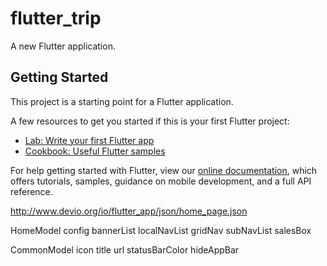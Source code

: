 # flutter_trip

A new Flutter application.

## Getting Started

This project is a starting point for a Flutter application.

A few resources to get you started if this is your first Flutter project:

- [Lab: Write your first Flutter app](https://flutter.dev/docs/get-started/codelab)
- [Cookbook: Useful Flutter samples](https://flutter.dev/docs/cookbook)

For help getting started with Flutter, view our
[online documentation](https://flutter.dev/docs), which offers tutorials,
samples, guidance on mobile development, and a full API reference.


http://www.devio.org/io/flutter_app/json/home_page.json

HomeModel
    config
    bannerList
    localNavList
    gridNav
    subNavList
    salesBox

CommonModel
    icon
    title
    url
    statusBarColor
    hideAppBar
